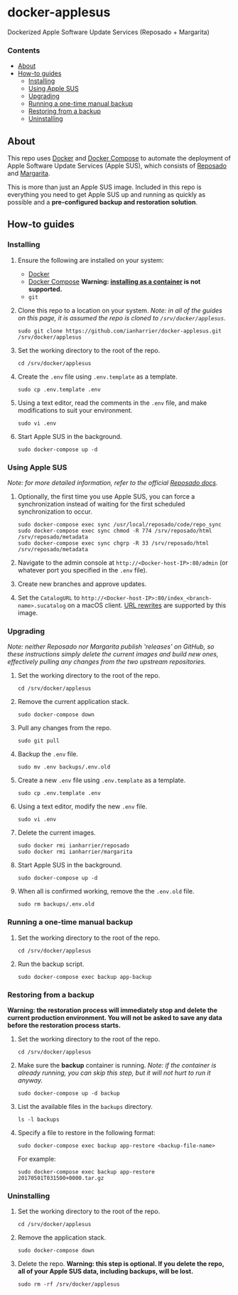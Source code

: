# docker-applesus

Dockerized Apple Software Update Services (Reposado + Margarita)

### Contents

* [About](#about)
* [How-to guides](#how-to-guides)
    * [Installing](#installing)
    * [Using Apple SUS](#using-apple-sus)
    * [Upgrading](#upgrading)
    * [Running a one-time manual backup](#running-a-one-time-manual-backup)
    * [Restoring from a backup](#restoring-from-a-backup)
    * [Uninstalling](#uninstalling)

## About

This repo uses [Docker](https://www.docker.com) and [Docker Compose](https://docs.docker.com/compose/) to automate the deployment of Apple Software Update Services (Apple SUS), which consists of [Reposado](https://github.com/wdas/reposado) and [Margarita](https://github.com/jessepeterson/margarita).

This is more than just an Apple SUS image. Included in this repo is everything you need to get Apple SUS up and running as quickly as possible and a **pre-configured backup and restoration solution**.

## How-to guides

### Installing

1. Ensure the following are installed on your system:

    * [Docker](https://docs.docker.com/engine/installation/)
    * [Docker Compose](https://docs.docker.com/compose/install/) **Warning: [installing as a container](https://docs.docker.com/compose/install/#install-as-a-container) is not supported.**
    * `git`

2. Clone this repo to a location on your system. *Note: in all of the guides on this page, it is assumed the repo is cloned to `/srv/docker/applesus`.*

    ```shell
    sudo git clone https://github.com/ianharrier/docker-applesus.git /srv/docker/applesus
    ```

3. Set the working directory to the root of the repo.

    ```shell
    cd /srv/docker/applesus
    ```

4. Create the `.env` file using `.env.template` as a template.

    ```shell
    sudo cp .env.template .env
    ```

5. Using a text editor, read the comments in the `.env` file, and make modifications to suit your environment.

    ```shell
    sudo vi .env
    ```

6. Start Apple SUS in the background.

    ```shell
    sudo docker-compose up -d
    ```

### Using Apple SUS

*Note: for more detailed information, refer to the official [Reposado docs](https://github.com/wdas/reposado/tree/master/docs).*

1. Optionally, the first time you use Apple SUS, you can force a synchronization instead of waiting for the first scheduled synchronization to occur.

    ```shell
    sudo docker-compose exec sync /usr/local/reposado/code/repo_sync
    sudo docker-compose exec sync chmod -R 774 /srv/reposado/html /srv/reposado/metadata
    sudo docker-compose exec sync chgrp -R 33 /srv/reposado/html /srv/reposado/metadata
    ```

2. Navigate to the admin console at `http://<Docker-host-IP>:80/admin` (or whatever port you specified in the `.env` file).

3. Create new branches and approve updates.

4. Set the `CatalogURL` to `http://<Docker-host-IP>:80/index_<branch-name>.sucatalog` on a macOS client. [URL rewrites](https://github.com/wdas/reposado/blob/master/docs/URL_rewrites.md) are supported by this image.

### Upgrading

*Note: neither Reposado nor Margarita publish 'releases' on GitHub, so these instructions simply delete the current images and build new ones, effectively pulling any changes from the two upstream repositories.*

1. Set the working directory to the root of the repo.

    ```shell
    cd /srv/docker/applesus
    ```

2. Remove the current application stack.

    ```shell
    sudo docker-compose down
    ```

3. Pull any changes from the repo.

    ```shell
    sudo git pull
    ```

4. Backup the `.env` file.

    ```shell
    sudo mv .env backups/.env.old
    ```

5. Create a new `.env` file using `.env.template` as a template.

    ```shell
    sudo cp .env.template .env
    ```

6. Using a text editor, modify the new `.env` file.

    ```shell
    sudo vi .env
    ```

7. Delete the current images.

    ```shell
    sudo docker rmi ianharrier/reposado
    sudo docker rmi ianharrier/margarita
    ```

8. Start Apple SUS in the background.

    ```shell
    sudo docker-compose up -d
    ```

9. When all is confirmed working, remove the the `.env.old` file.

    ```shell
    sudo rm backups/.env.old
    ```

### Running a one-time manual backup

1. Set the working directory to the root of the repo.

    ```shell
    cd /srv/docker/applesus
    ```

2. Run the backup script.

    ```shell
    sudo docker-compose exec backup app-backup
    ```

### Restoring from a backup

**Warning: the restoration process will immediately stop and delete the current production environment. You will not be asked to save any data before the restoration process starts.**

1. Set the working directory to the root of the repo.

    ```shell
    cd /srv/docker/applesus
    ```

2. Make sure the **backup** container is running. *Note: if the container is already running, you can skip this step, but it will not hurt to run it anyway.*

    ```shell
    sudo docker-compose up -d backup
    ```

3. List the available files in the `backups` directory.

    ```shell
    ls -l backups
    ```

4. Specify a file to restore in the following format:

    ```shell
    sudo docker-compose exec backup app-restore <backup-file-name>
    ```

    For example:

    ```shell
    sudo docker-compose exec backup app-restore 20170501T031500+0000.tar.gz
    ```

### Uninstalling

1. Set the working directory to the root of the repo.

    ```shell
    cd /srv/docker/applesus
    ```

2. Remove the application stack.

    ```shell
    sudo docker-compose down
    ```

3. Delete the repo. **Warning: this step is optional. If you delete the repo, all of your Apple SUS data, including backups, will be lost.**

    ```shell
    sudo rm -rf /srv/docker/applesus
    ```
